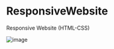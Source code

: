 # ResponsiveWebsite
 Responsive Website (HTML-CSS)

![image](https://github.com/Firdesbeyzanur/ResponsiveWebsite/assets/99497565/59ed841b-86b0-4f6a-b0fb-661e760c38ad)
